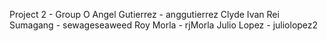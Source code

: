 Project 2 - Group O
Angel Gutierrez - anggutierrez
Clyde Ivan Rei Sumagang - sewageseaweed
Roy Morla - rjMorla
Julio Lopez - juliolopez2
